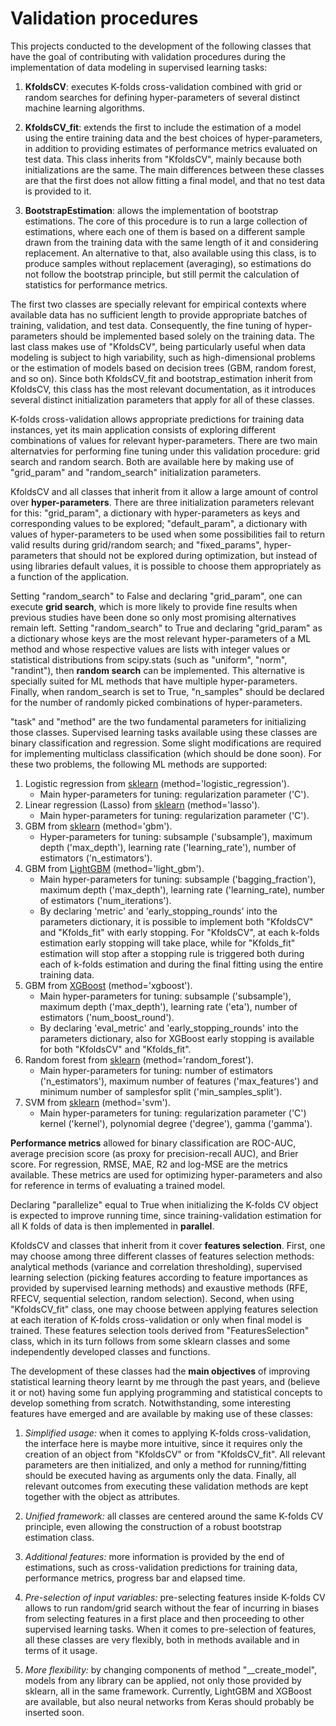 # Validation procedures

This projects conducted to the development of the following classes that have the goal of contributing with validation procedures during the implementation of data modeling in supervised learning tasks:
1. **KfoldsCV**: executes K-folds cross-validation combined with grid or random searches for defining hyper-parameters of several distinct machine learning algorithms.

2. **KfoldsCV_fit**: extends the first to include the estimation of a model using the entire training data and the best choices of hyper-parameters, in addition to providing estimates of performance metrics evaluated on test data. This class inherits from "KfoldsCV", mainly because both initializations are the same. The main differences between these classes are that the first does not allow fitting a final model, and that no test data is provided to it.

3. **BootstrapEstimation**: allows the implementation of bootstrap estimations. The core of this procedure is to run a large collection of estimations, where each one of them is based on a different sample drawn from the training data with the same length of it and considering replacement. An alternative to that, also available using this class, is to produce samples without replacement (averaging), so estimations do not follow the bootstrap principle, but still permit the calculation of statistics for performance metrics.

The first two classes are specially relevant for empirical contexts where available data has no sufficient length to provide appropriate batches of training, validation, and test data. Consequently, the fine tuning of hyper-parameters should be implemented based solely on the training data. The last class makes use of "KfoldsCV", being particularly useful when data modeling is subject to high variability, such as high-dimensional problems or the estimation of models based on decision trees (GBM, random forest, and so on). Since both KfoldsCV_fit and bootstrap_estimation inherit from KfoldsCV, this class has the most relevant documentation, as it introduces several distinct initialization parameters that apply for all of these classes.

K-folds cross-validation allows appropriate predictions for training data instances, yet its main application consists of exploring different combinations of values for relevant hyper-parameters. There are two main alternatvies for performing fine tuning under this validation procedure: grid search and random search. Both are available here by making use of "grid_param" and "random_search" initialization parameters.

KfoldsCV and all classes that inherit from it allow a large amount of control over **hyper-parameters**. There are three initialization parameters relevant for this: "grid_param", a dictionary with hyper-parameters as keys and corresponding values to be explored; "default_param", a dictionary with values of hyper-parameters to be used when some possibilities fail to return valid results during grid/random search; and "fixed_params", hyper-parameters that should not be explored during optimization, but instead of using libraries default values, it is possible to choose them appropriately as a function of the application.

Setting "random_search" to False and declaring "grid_param", one can execute **grid search**, which is more likely to provide fine results when previous studies have been done so only most promising alternatives remain left. Setting "random_search" to True and declaring "grid_param" as a dictionary whose keys are the most relevant hyper-parameters of a ML method and whose respective values are lists with integer values or statistical distributions from scipy.stats (such as "uniform", "norm", "randint"), then **random search** can be implemented. This alternative is specially suited for ML methods that have multiple hyper-parameters. Finally, when random_search is set to True, "n_samples" should be declared for the number of randomly picked combinations of hyper-parameters.

"task" and "method" are the two fundamental parameters for initializing those classes. Supervised learning tasks available using these classes are binary classification and regression. Some slight modifications are required for implementing multiclass classification (which should be done soon). For these two problems, the following ML methods are supported:
1. Logistic regression from [sklearn](https://scikit-learn.org/stable/modules/generated/sklearn.linear_model.LogisticRegression.html) (method='logistic_regression').
    * Main hyper-parameters for tuning: regularization parameter ('C').
2. Linear regression (Lasso) from [sklearn](https://scikit-learn.org/stable/modules/generated/sklearn.linear_model.Lasso.html) (method='lasso').
    * Main hyper-parameters for tuning: regularization parameter ('C').
3. GBM from [sklearn](https://scikit-learn.org/stable/modules/generated/sklearn.ensemble.GradientBoostingClassifier.html) (method='gbm').
    * Hyper-parameters for tuning: subsample ('subsample'), maximum depth ('max_depth'), learning rate ('learning_rate'), number of estimators ('n_estimators').
4. GBM from [LightGBM](https://lightgbm.readthedocs.io/en/latest/Parameters.html) (method='light_gbm').
    * Main hyper-parameters for tuning: subsample ('bagging_fraction'), maximum depth ('max_depth'), learning rate ('learning_rate), number of estimators ('num_iterations').
    * By declaring 'metric' and 'early_stopping_rounds' into the parameters dictionary, it is possible to implement both "KfoldsCV" and "Kfolds_fit" with early stopping. For "KfoldsCV", at each k-folds estimation early stopping will take place, while for "Kfolds_fit" estimation will stop after a stopping rule is triggered both during each of k-folds estimation and during the final fitting using the entire training data.
5. GBM from [XGBoost](https://xgboost.readthedocs.io/en/latest/parameter.html#xgboost-parameters) (method='xgboost').
    * Main hyper-parameters for tuning: subsample ('subsample'), maximum depth ('max_depth'), learning rate ('eta'), number of estimators ('num_boost_round').
    * By declaring 'eval_metric' and 'early_stopping_rounds' into the parameters dictionary, also for XGBoost early stopping is available for both "KfoldsCV" and "Kfolds_fit".
6. Random forest from [sklearn](https://scikit-learn.org/stable/modules/generated/sklearn.ensemble.RandomForestClassifier.html) (method='random_forest').
    * Main hyper-parameters for tuning: number of estimators ('n_estimators'), maximum number of features ('max_features') and minimum number of samplesfor split ('min_samples_split').
7. SVM from [sklearn](https://scikit-learn.org/stable/modules/generated/sklearn.svm.SVC.html) (method='svm').
    * Main hyper-parameters for tuning: regularization parameter ('C') kernel ('kernel'), polynomial degree ('degree'), gamma ('gamma').

**Performance metrics** allowed for binary classification are ROC-AUC, average precision score (as proxy for precision-recall AUC), and Brier score. For regression, RMSE, MAE, R2 and log-MSE are the metrics available. These metrics are used for optimizing hyper-parameters and also for reference in terms of evaluating a trained model.

Declaring "parallelize" equal to True when initializing the K-folds CV object is expected to improve running time, since training-validation estimation for all K folds of data is then implemented in **parallel**.

KfoldsCV and classes that inherit from it cover **features selection**. First, one may choose among three different classes of features selection methods: analytical methods (variance and correlation thresholding), supervised learning selection (picking features according to feature importances as provided by supervised learning methods) and exaustive methods (RFE, RFECV, sequential selection, random selection). Second, when using "KfoldsCV_fit" class, one may choose between applying features selection at each iteration of K-folds cross-validation or only when final model is trained. These features selection tools derived from "FeaturesSelection" class, which in its turn follows from some sklearn classes and some independently developed classes and functions.

The development of these classes had the **main objectives** of improving statistical learning theory learnt by me through the past years, and (believe it or not) having some fun applying programming and statistical concepts to develop something from scratch. Notwithstanding, some interesting features have emerged and are available by making use of these classes:

1. *Simplified usage:* when it comes to applying K-folds cross-validation, the interface here is maybe more intuitive, since it requires only the creation of an object from "KfoldsCV" or from "KfoldsCV_fit". All relevant parameters are then initialized, and only a method for running/fitting should be executed having as arguments only the data. Finally, all relevant outcomes from executing these validation methods are kept together with the object as attributes.

2. *Unified framework:* all classes are centered around the same K-folds CV principle, even allowing the construction of a robust bootstrap estimation class.

3. *Additional features:* more information is provided by the end of estimations, such as cross-validation predictions for training data, performance metrics, progress bar and elapsed time.

4. *Pre-selection of input variables:* pre-selecting features inside K-folds CV allows to run random/grid search without the fear of incurring in biases from selecting features in a first place and then proceeding to other supervised learning tasks. When it comes to pre-selection of features, all these classes are very flexibly, both in methods available and in terms of it usage.

5. *More flexibility:* by changing components of method "\__create_model", models from any library can be applied, not only those provided by sklearn, all in the same framework. Currently, LightGBM and XGBoost are available, but also neural networks from Keras should probably be inserted soon.
